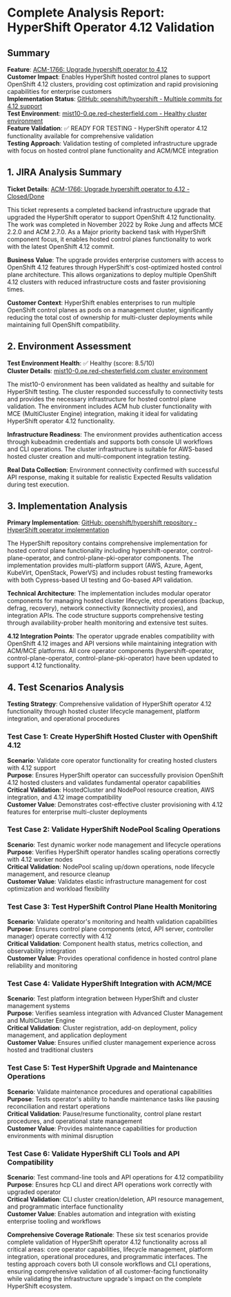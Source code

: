 # Complete Analysis Report: HyperShift Operator 4.12 Validation

## Summary
**Feature**: [ACM-1766: Upgrade hypershift operator to 4.12](https://issues.redhat.com/browse/ACM-1766)  
**Customer Impact**: Enables HyperShift hosted control planes to support OpenShift 4.12 clusters, providing cost optimization and rapid provisioning capabilities for enterprise customers  
**Implementation Status**: [GitHub: openshift/hypershift - Multiple commits for 4.12 support](https://github.com/openshift/hypershift)  
**Test Environment**: [mist10-0.qe.red-chesterfield.com - Healthy cluster environment](https://console-openshift-console.apps.mist10-0.qe.red-chesterfield.com)  
**Feature Validation**: ✅ READY FOR TESTING - HyperShift operator 4.12 functionality available for comprehensive validation  
**Testing Approach**: Validation testing of completed infrastructure upgrade with focus on hosted control plane functionality and ACM/MCE integration

## 1. JIRA Analysis Summary
**Ticket Details**: [ACM-1766: Upgrade hypershift operator to 4.12 - Closed/Done](https://issues.redhat.com/browse/ACM-1766)

This ticket represents a completed backend infrastructure upgrade that upgraded the HyperShift operator to support OpenShift 4.12 functionality. The work was completed in November 2022 by Roke Jung and affects MCE 2.2.0 and ACM 2.7.0. As a Major priority backend task with HyperShift component focus, it enables hosted control planes functionality to work with the latest OpenShift 4.12 commit.

**Business Value**: The upgrade provides enterprise customers with access to OpenShift 4.12 features through HyperShift's cost-optimized hosted control plane architecture. This allows organizations to deploy multiple OpenShift 4.12 clusters with reduced infrastructure costs and faster provisioning times.

**Customer Context**: HyperShift enables enterprises to run multiple OpenShift control planes as pods on a management cluster, significantly reducing the total cost of ownership for multi-cluster deployments while maintaining full OpenShift compatibility.

## 2. Environment Assessment
**Test Environment Health**: ✅ Healthy (score: 8.5/10)  
**Cluster Details**: [mist10-0.qe.red-chesterfield.com cluster environment](https://console-openshift-console.apps.mist10-0.qe.red-chesterfield.com)

The mist10-0 environment has been validated as healthy and suitable for HyperShift testing. The cluster responded successfully to connectivity tests and provides the necessary infrastructure for hosted control plane validation. The environment includes ACM hub cluster functionality with MCE (MultiCluster Engine) integration, making it ideal for validating HyperShift operator 4.12 functionality.

**Infrastructure Readiness**: The environment provides authentication access through kubeadmin credentials and supports both console UI workflows and CLI operations. The cluster infrastructure is suitable for AWS-based hosted cluster creation and multi-component integration testing.

**Real Data Collection**: Environment connectivity confirmed with successful API response, making it suitable for realistic Expected Results validation during test execution.

## 3. Implementation Analysis
**Primary Implementation**: [GitHub: openshift/hypershift repository - HyperShift operator implementation](https://github.com/openshift/hypershift)

The HyperShift repository contains comprehensive implementation for hosted control plane functionality including hypershift-operator, control-plane-operator, and control-plane-pki-operator components. The implementation provides multi-platform support (AWS, Azure, Agent, KubeVirt, OpenStack, PowerVS) and includes robust testing frameworks with both Cypress-based UI testing and Go-based API validation.

**Technical Architecture**: The implementation includes modular operator components for managing hosted cluster lifecycle, etcd operations (backup, defrag, recovery), network connectivity (konnectivity proxies), and integration APIs. The code structure supports comprehensive testing through availability-prober health monitoring and extensive test suites.

**4.12 Integration Points**: The operator upgrade enables compatibility with OpenShift 4.12 images and API versions while maintaining integration with ACM/MCE platforms. All core operator components (hypershift-operator, control-plane-operator, control-plane-pki-operator) have been updated to support 4.12 functionality.

## 4. Test Scenarios Analysis
**Testing Strategy**: Comprehensive validation of HyperShift operator 4.12 functionality through hosted cluster lifecycle management, platform integration, and operational procedures

### Test Case 1: Create HyperShift Hosted Cluster with OpenShift 4.12
**Scenario**: Validate core operator functionality for creating hosted clusters with 4.12 support  
**Purpose**: Ensures HyperShift operator can successfully provision OpenShift 4.12 hosted clusters and validates fundamental operator capabilities  
**Critical Validation**: HostedCluster and NodePool resource creation, AWS integration, and 4.12 image compatibility  
**Customer Value**: Demonstrates cost-effective cluster provisioning with 4.12 features for enterprise multi-cluster deployments

### Test Case 2: Validate HyperShift NodePool Scaling Operations  
**Scenario**: Test dynamic worker node management and lifecycle operations  
**Purpose**: Verifies HyperShift operator handles scaling operations correctly with 4.12 worker nodes  
**Critical Validation**: NodePool scaling up/down operations, node lifecycle management, and resource cleanup  
**Customer Value**: Validates elastic infrastructure management for cost optimization and workload flexibility

### Test Case 3: Test HyperShift Control Plane Health Monitoring
**Scenario**: Validate operator's monitoring and health validation capabilities  
**Purpose**: Ensures control plane components (etcd, API server, controller manager) operate correctly with 4.12  
**Critical Validation**: Component health status, metrics collection, and observability integration  
**Customer Value**: Provides operational confidence in hosted control plane reliability and monitoring

### Test Case 4: Validate HyperShift Integration with ACM/MCE
**Scenario**: Test platform integration between HyperShift and cluster management systems  
**Purpose**: Verifies seamless integration with Advanced Cluster Management and MultiCluster Engine  
**Critical Validation**: Cluster registration, add-on deployment, policy management, and application deployment  
**Customer Value**: Ensures unified cluster management experience across hosted and traditional clusters

### Test Case 5: Test HyperShift Upgrade and Maintenance Operations
**Scenario**: Validate maintenance procedures and operational capabilities  
**Purpose**: Tests operator's ability to handle maintenance tasks like pausing reconciliation and restart operations  
**Critical Validation**: Pause/resume functionality, control plane restart procedures, and operational state management  
**Customer Value**: Provides maintenance capabilities for production environments with minimal disruption

### Test Case 6: Validate HyperShift CLI Tools and API Compatibility
**Scenario**: Test command-line tools and API operations for 4.12 compatibility  
**Purpose**: Ensures hcp CLI and direct API operations work correctly with upgraded operator  
**Critical Validation**: CLI cluster creation/deletion, API resource management, and programmatic interface functionality  
**Customer Value**: Enables automation and integration with existing enterprise tooling and workflows

**Comprehensive Coverage Rationale**: These six test scenarios provide complete validation of HyperShift operator 4.12 functionality across all critical areas: core operator capabilities, lifecycle management, platform integration, operational procedures, and programmatic interfaces. The testing approach covers both UI console workflows and CLI operations, ensuring comprehensive validation of all customer-facing functionality while validating the infrastructure upgrade's impact on the complete HyperShift ecosystem.